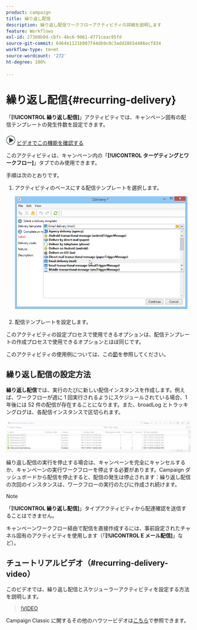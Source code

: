 ```yaml
---
product: campaign
title: 繰り返し配信
description: 繰り返し配信ワークフローアクティビティの詳細を説明します
feature: Workflows
exl-id: 27308b0d-cbfc-4bc6-9061-d771ceac95fd
source-git-commit: 6464e1121b907f44db9c0c3add28b54486ecf834
workflow-type: tm+mt
source-wordcount: '272'
ht-degree: 100%

---
```


# 繰り返し配信{#recurring-delivery}



「**[!UICONTROL 繰り返し配信]**」アクティビティでは、キャンペーン固有の配信テンプレートの発生件数を設定できます。

![](assets/do-not-localize/how-to-video.png) [ビデオでこの機能を確認する](#recurring-delivery-video)

このアクティビティは、キャンペーン内の「**[!UICONTROL ターゲティングとワークフロー]**」タブでのみ使用できます。

手順は次のとおりです。

1. アクティビティのベースにする配信テンプレートを選択します。

   ![](assets/recurring_delivery_001.png)

1. 配信テンプレートを設定します。

このアクティビティの設定プロセスで使用できるオプションは、配信テンプレートの作成プロセスで使用できるオプションとほぼ同じです。

このアクティビティの使用例については、この[節](send-a-birthday-email.md#creating-a-recurring-delivery-in-a-targeting-workflow)を参照してください。

## 繰り返し配信の設定方法

**繰り返し配信**&#x200B;では、実行のたびに新しい配信インスタンスを作成します。例えば、ワークフローが週に 1 回実行されるようにスケジュールされている場合、1 年後には 52 件の配信が存在することになります。また、broadLog とトラッキングログは、各配信インスタンスで区切られます。

![繰り返し配信](assets/delivery_recurring.jpg)

繰り返し配信の実行を停止する場合は、キャンペーンを完全にキャンセルするか、キャンペーンの実行ワークフローを停止する必要があります。Campaign ダッシュボードから配信を停止すると、配信の発生は停止されます：繰り返し配信の次回のインスタンスは、ワークフローの実行のたびに作成され続けます。

>[!NOTE]
>
>「**[!UICONTROL 繰り返し配信]**」タイプアクティビティから配達確認を送信することはできません。
> 
>キャンペーンワークフロー経由で配信を直接作成するには、事前設定されたチャネル固有のアクティビティを使用します（「**[!UICONTROL E メール配信]**」など）。

## チュートリアルビデオ（#recurring-delivery-video）

このビデオでは、繰り返し配信とスケジューラーアクティビティを設定する方法を説明します。

>[!VIDEO](https://video.tv.adobe.com/v/25040?quality=12)

Campaign Classic に関するその他のハウツービデオは[こちら](https://experienceleague.adobe.com/docs/campaign-classic-learn/tutorials/overview.html?lang=ja)で参照できます。
